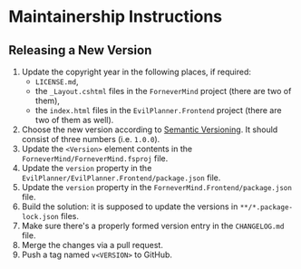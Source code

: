 Maintainership Instructions
===========================

Releasing a New Version
-----------------------

1. Update the copyright year in the following places, if required:
    - `LICENSE.md`,
    - the `_Layout.cshtml` files in the `ForneverMind` project (there are two of them),
    - the `index.html` files in the `EvilPlanner.Frontend` project (there are two of them as well).
2. Choose the new version according to [Semantic Versioning][semver]. It should consist of three numbers (i.e. `1.0.0`).
3. Update the `<Version>` element contents in the `ForneverMind/ForneverMind.fsproj` file.
4. Update the `version` property in the `EvilPlanner/EvilPlanner.Frontend/package.json` file.
5. Update the `version` property in the `ForneverMind.Frontend/package.json` file.
6. Build the solution: it is supposed to update the versions in `**/*.package-lock.json` files.
7. Make sure there's a properly formed version entry in the `CHANGELOG.md` file.
8. Merge the changes via a pull request.
9. Push a tag named `v<VERSION>` to GitHub.

[semver]: https://semver.org/spec/v2.0.0.html
